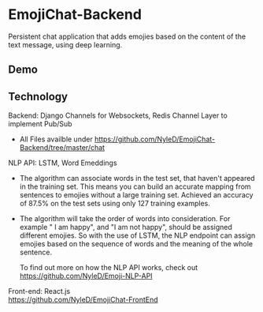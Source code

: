 # EmojiChat-Backend

Persistent chat application that adds emojies based on the content of the text message, using deep learning.

## Demo


## Technology

Backend: Django Channels for Websockets, Redis Channel Layer to implement Pub/Sub
  - All Files availble under https://github.com/NyleD/EmojiChat-Backend/tree/master/chat

NLP API: LSTM, Word Emeddings
  - The algorithm can associate words in the test set, that haven't appeared in the training set. 
    This means you can build an accurate mapping from sentences to emojies without a large training set. 
    Achieved an accuracy of 87.5% on the test sets using only 127 training examples.
  
  - The algorithm will take the order of words into consideration. For example " I am happy", and "I am not happy", 
    should be assigned different emojies. So with the use of LSTM, the NLP endpoint can assign emojies based on the 
    sequence of words and the meaning of the whole sentence.
    
    To find out more on how the NLP API works, check out https://github.com/NyleD/Emoji-NLP-API
  
Front-end: React.js <br>
https://github.com/NyleD/EmojiChat-FrontEnd

